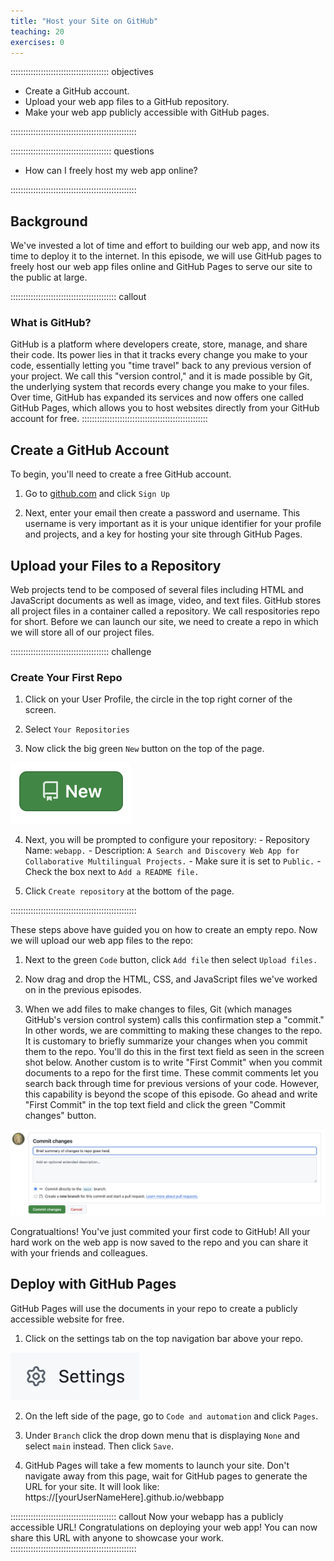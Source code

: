 ```yaml
---
title: "Host your Site on GitHub"
teaching: 20
exercises: 0
---
```

::::::::::::::::::::::::::::::::::::::: objectives

- Create a GitHub account.
- Upload your web app files to a GitHub repository.
- Make your web app publicly accessible with GitHub pages.

::::::::::::::::::::::::::::::::::::::::::::::::::

:::::::::::::::::::::::::::::::::::::::: questions

- How can I freely host my web app online?

::::::::::::::::::::::::::::::::::::::::::::::::::

## Background
We've invested a lot of time and effort to building our web app, and now its time to deploy it to the internet. In this episode, we will use GitHub pages to freely host our web app files online and GitHub Pages to serve our site to the public at large.

:::::::::::::::::::::::::::::::::::::::::: callout
### What is GitHub?
GitHub is a platform where developers create, store, manage, and share their code. Its power lies in that it tracks every change you make to your code, essentially letting you "time travel" back to any previous version of your project. We call this "version control," and it is made possible by Git, the underlying system that records every change you make to your files. Over time, GitHub has expanded its services and now offers one called GitHub Pages, which allows you to host websites directly from your GitHub account for free.
::::::::::::::::::::::::::::::::::::::::::::::::::

## Create a GitHub Account
To begin, you'll need to create a free GitHub account.

1. Go to [github.com](https://github.com/) and click `Sign Up`

2. Next, enter your email then create a password and username. This username is very important as it is your unique identifier for your profile and projects, and a key for hosting your site through GitHub Pages.

## Upload your Files to a Repository
Web projects tend to be composed of several files including HTML and JavaScript documents as well as image, video, and text files. GitHub stores all project files in a container called a repository. We call respositories repo for short.
Before we can launch our site, we need to create a repo in which we will store all of our project files.

:::::::::::::::::::::::::::::::::::::::  challenge
### Create Your First Repo

1. Click on your User Profile, the circle in the top right corner of the screen.

2. Select `Your Repositories`

3. Now click the big green `New` button on the top of the page.

![New repo button.](fig/green-new-btn.png)

4. Next, you will be prompted to configure your repository:
        - Repository Name: `webapp.`
        - Description: `A Search and Discovery Web App for Collaborative Multilingual Projects.`
        - Make sure it is set to `Public.`
        - Check the box next to `Add a README file.`

5. Click `Create repository` at the bottom of the page.

::::::::::::::::::::::::::::::::::::::::::::::::::


These steps above have guided you on how to create an empty repo. Now we will upload our web app files to the repo:

1. Next to the green `Code` button, click `Add file` then select `Upload files.`

2. Now drag and drop the HTML, CSS, and JavaScript files we've worked on in the previous episodes.

3. When we add files to make changes to files, Git (which manages GitHub's version control system) calls this confirmation step a "commit." In other words, we are committing to making these changes to the repo. It is customary to briefly summarize your changes when you commit them to the repo. You'll do this in the first text field as seen in the screen shot below. Another custom is to write "First Commit" when you commit documents to a repo for the first time. These commit comments let you search back through time for previous versions of your code. However, this capability is beyond the scope of this episode. Go ahead and write "First Commit" in the top text field and click the green "Commit changes" button.

![Commit dialog box.](fig/commit-screen.png)

Congratualtions! You've just commited your first code to GitHub! All your hard work on the web app is now saved to the repo and you can share it with your friends and colleagues.

## Deploy with GitHub Pages
GitHub Pages will use the documents in your repo to create a publicly accessible website for free.

1. Click on the settings tab on the top navigation bar above your repo.

![Settings menu.](fig/settings-btn.png)

2. On the left side of the page, go to `Code and automation` and click `Pages`.

3. Under `Branch` click the drop down menu that is displaying `None` and select `main` instead. Then click `Save`.

4. GitHub Pages will take a few moments to launch your site. Don't navigate away from this page, wait for GitHub pages to generate the URL for your site. It will look like:
  https://[yourUserNameHere].github.io/webbapp

:::::::::::::::::::::::::::::::::::::::::: callout
Now your webapp has a publicly accessible URL! Congratulations on deploying your web app! You can now share this URL with anyone to showcase your work.
::::::::::::::::::::::::::::::::::::::::::::::::::
